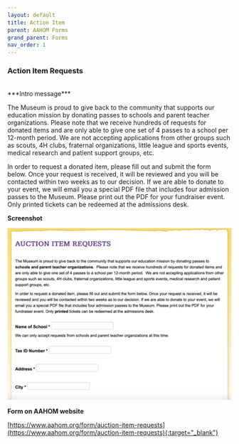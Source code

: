 ```yaml
---
layout: default
title: Action Item
parent: AAHOM Forms
grand_parent: Forms
nav_order: 1
---
```


### Action Item Requests

<br>
***Intro message***

The Museum is proud to give back to the community that supports our education mission by 
donating passes to schools and parent teacher organizations.  Please note that we 
receive hundreds of requests for donated items and are only able to give one set of 
4 passes to a school per 12-month period.  We are not accepting applications from 
other groups such as scouts, 4H clubs, fraternal organizations, little league and 
sports events, medical research and patient support groups, etc. 

In order to request a donated item, please fill out and submit the form below. 
Once your request is received, it will be reviewed and you will be contacted within 
two weeks as to our decision. If we are able to donate to your event, we will email 
you a special PDF file that includes four admission passes to the Museum. Please 
print out the PDF for your fundraiser event. Only printed tickets can be redeemed 
at the admissions desk.

**Screenshot**

![Alt Action Item Request Alt](/images/action_item_request.jpg "Action Item Request")

**Form on AAHOM website**

[https://www.aahom.org/form/auction-item-requests](https://www.aahom.org/form/auction-item-requests){:target="_blank"}
